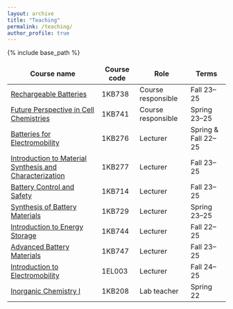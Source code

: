 ```yaml
---
layout: archive
title: "Teaching"
permalink: /teaching/
author_profile: true
---
```


{% include base_path %}

<style>
td, th {
   border: none!important;
}
</style>

| Course name | Course code | Role | Terms |
| ----------- | ----------- | ---- | ----- |
| [Rechargeable Batteries](https://www.uu.se/en/study/course?query=1KB738) | 1KB738 | Course responsible | Fall 23–25 |
| [Future Perspective in Cell Chemistries](https://www.uu.se/en/study/course?query=1KB741) | 1KB741 | Course responsible | Spring 23–25 |
| [Batteries for Electromobility](https://www.uu.se/en/study/course?query=1KB276) | 1KB276 | Lecturer | Spring & Fall 22–25 |
| [Introduction to Material Synthesis and Characterization](https://www.uu.se/en/study/course?query=1KB277) | 1KB277 | Lecturer | Fall 23–25 |
| [Battery Control and Safety](https://www.uu.se/en/study/course?query=1KB714) | 1KB714 | Lecturer | Fall 23–25 |
| [Synthesis of Battery Materials](https://www.uu.se/en/study/course?query=1KB729) | 1KB729 | Lecturer | Spring 23–25 |
| [Introduction to Energy Storage](https://www.uu.se/en/study/course?query=1KB744) | 1KB744 | Lecturer | Fall 22–25 |
| [Advanced Battery Materials](https://www.uu.se/en/study/course?query=1KB747) | 1KB747 | Lecturer | Fall 23–25 |
| [Introduction to Electromobility](https://www.uu.se/en/study/course?query=1EL003) | 1EL003 | Lecturer | Fall 24–25 |
| [Inorganic Chemistry I](https://www.uu.se/en/study/course?query=1KB208) | 1KB208 | Lab teacher | Spring 22 |


<!--
{% for post in site.teaching reversed %}
  {% include archive-single.html %}
{% endfor %}
-->



